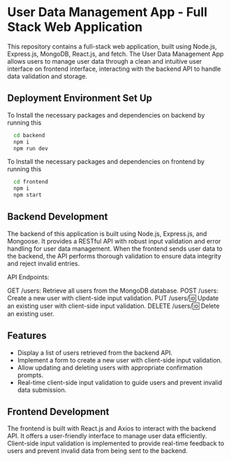 
#  User Data Management App - Full Stack Web Application

 This repository contains a full-stack web application, built using Node.js, Express.js, MongoDB, React.js, and fetch. The User Data Management App allows users to manage user data through a clean and intuitive user interface on frontend interface, interacting with the backend API to handle data validation and storage.


## Deployment Environment Set Up

To Install the necessary packages and dependencies on backend by running this

```bash
  cd backend 
  npm i
  npm run dev
```
To Install the necessary packages and dependencies on frontend by running this

```bash
  cd frontend 
  npm i
  npm start
```



## Backend Development

The backend of this application is built using Node.js, Express.js, and Mongoose. It provides a RESTful API with robust input validation and error handling for user data management. When the frontend sends user data to the backend, the API performs thorough validation to ensure data integrity and reject invalid entries.

API Endpoints:

GET /users: Retrieve all users from the MongoDB database.
POST /users: Create a new user with client-side input validation.
PUT /users/:id: Update an existing user with client-side input validation.
DELETE /users/:id: Delete an existing user.
## Features

- Display a list of users retrieved from the backend API.
- Implement a form to create a new user with client-side input validation.
- Allow updating and deleting users with appropriate confirmation prompts.
- Real-time client-side input validation to guide users and prevent invalid data submission.




## Frontend Development

The frontend is built with React.js and Axios to interact with the backend API. It offers a user-friendly interface to manage user data efficiently. Client-side input validation is implemented to provide real-time feedback to users and prevent invalid data from being sent to the backend.
